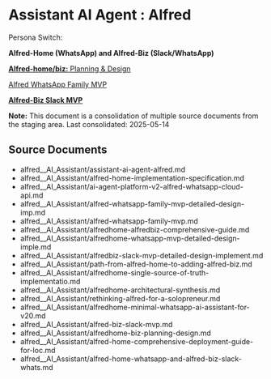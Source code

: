 # Assistant AI Agent : Alfred

Persona Switch:

**Alfred-Home (WhatsApp) and Alfred-Biz (Slack/WhatsApp)** 

[**Alfred‑home/biz:** Planning & Design](Alfred%E2%80%91home%20biz%20Planning%20&%20Design%201eab4fd21ff08074a707f54ac5c0363c.md)

[Alfred WhatsApp Family MVP](Alfred%20WhatsApp%20Family%20MVP%201eab4fd21ff080c59493fe1cde490f5b.md)

[**Alfred-Biz Slack MVP**](Alfred-Biz%20Slack%20MVP%201eab4fd21ff080609921f364d96570fa.md)


**Note:** This document is a consolidation of multiple source documents from the staging area.
Last consolidated: 2025-05-14


## Source Documents

- alfred__AI_Assistant/assistant-ai-agent-alfred.md
- alfred__AI_Assistant/alfred-home-implementation-specification.md
- alfred__AI_Assistant/ai-agent-platform-v2-alfred-whatsapp-cloud-api.md
- alfred__AI_Assistant/alfred-whatsapp-family-mvp-detailed-design-imp.md
- alfred__AI_Assistant/alfred-whatsapp-family-mvp.md
- alfred__AI_Assistant/alfredhome-alfredbiz-comprehensive-guide.md
- alfred__AI_Assistant/alfredhome-whatsapp-mvp-detailed-design-imple.md
- alfred__AI_Assistant/alfredbiz-slack-mvp-detailed-design-implement.md
- alfred__AI_Assistant/path-from-alfred-home-to-adding-alfred-biz.md
- alfred__AI_Assistant/alfredhome-single-source-of-truth-implementatio.md
- alfred__AI_Assistant/alfredhome-architectural-synthesis.md
- alfred__AI_Assistant/rethinking-alfred-for-a-solopreneur.md
- alfred__AI_Assistant/alfredhome-minimal-whatsapp-ai-assistant-for-v20.md
- alfred__AI_Assistant/alfred-biz-slack-mvp.md
- alfred__AI_Assistant/alfredhome-biz-planning-design.md
- alfred__AI_Assistant/alfred-home-comprehensive-deployment-guide-for-loc.md
- alfred__AI_Assistant/alfred-home-whatsapp-and-alfred-biz-slack-whats.md



